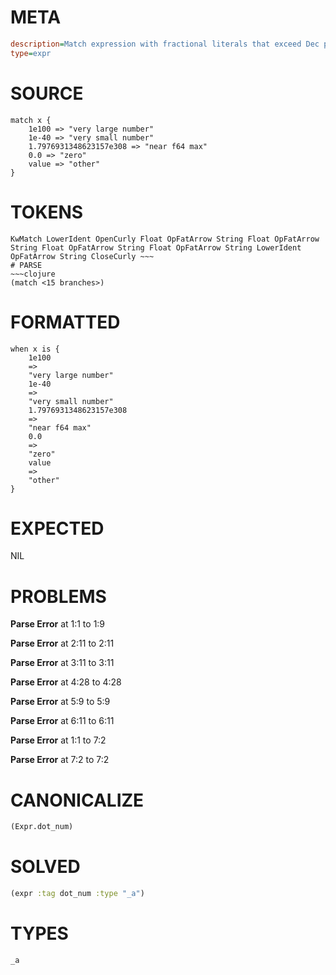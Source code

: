# META
~~~ini
description=Match expression with fractional literals that exceed Dec precision
type=expr
~~~
# SOURCE
~~~roc
match x {
    1e100 => "very large number"
    1e-40 => "very small number"
    1.7976931348623157e308 => "near f64 max"
    0.0 => "zero"
    value => "other"
}
~~~
# TOKENS
~~~text
KwMatch LowerIdent OpenCurly Float OpFatArrow String Float OpFatArrow String Float OpFatArrow String Float OpFatArrow String LowerIdent OpFatArrow String CloseCurly ~~~
# PARSE
~~~clojure
(match <15 branches>)
~~~
# FORMATTED
~~~roc
when x is {
	1e100
	=>
	"very large number"
	1e-40
	=>
	"very small number"
	1.7976931348623157e308
	=>
	"near f64 max"
	0.0
	=>
	"zero"
	value
	=>
	"other"
}
~~~
# EXPECTED
NIL
# PROBLEMS
**Parse Error**
at 1:1 to 1:9

**Parse Error**
at 2:11 to 2:11

**Parse Error**
at 3:11 to 3:11

**Parse Error**
at 4:28 to 4:28

**Parse Error**
at 5:9 to 5:9

**Parse Error**
at 6:11 to 6:11

**Parse Error**
at 1:1 to 7:2

**Parse Error**
at 7:2 to 7:2

# CANONICALIZE
~~~clojure
(Expr.dot_num)
~~~
# SOLVED
~~~clojure
(expr :tag dot_num :type "_a")
~~~
# TYPES
~~~roc
_a
~~~
